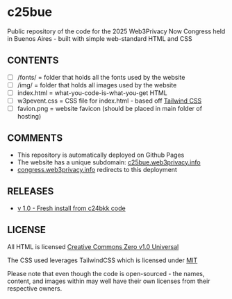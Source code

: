 # c25bue

Public repository of the code for the 2025 Web3Privacy Now Congress held in Buenos Aires -  built with simple web-standard HTML and CSS

## CONTENTS

- [ ] /fonts/            =  folder that holds all the fonts used by the website
- [ ] /img/              =  folder that holds all images used by the website
- [ ] index.html         =  what-you-code-is-what-you-get HTML
- [ ] w3pevent.css       =  CSS file for index.html - based off [Tailwind CSS](https://tailwindcss.com/)
- [ ] favion.png         =  website favicon (should be placed in main folder of hosting)

## COMMENTS

- This repository is automatically deployed on Github Pages 
- The website has a unique subdomain: [c25bue.web3privacy.info](https://c25bue.web3privacy.info/)
- [congress.web3privacy.info](https://congress.web3privacy.info/) redirects to this deployment

## RELEASES

- [v 1.0 - Fresh install from c24bkk code](https://github.com/web3privacy/c24bkk)
 
## LICENSE

All HTML is licensed [Creative Commons Zero v1.0 Universal](https://creativecommons.org/publicdomain/zero/1.0/)

The CSS used leverages TailwindCSS which is licensed under [MIT](https://github.com/tailwindlabs/tailwindcss/blob/next/LICENSE)

Please note that even though the code is open-sourced - the names, content, and images within may well have their own licenses from their respective owners.

